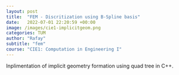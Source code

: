 ```yaml
---
layout: post
title:  "FEM - Discritization using B-Spline basis"
date:   2022-07-01 22:20:59 +00:00
image: /images/cie1-implicitgeom.png
categories: TUM
author: "Rafay"
subtitle: "fem"
course: "CIE1: Computation in Engineering I"
---
```


Inplimentation of implicit geometry formation using quad tree in C++.